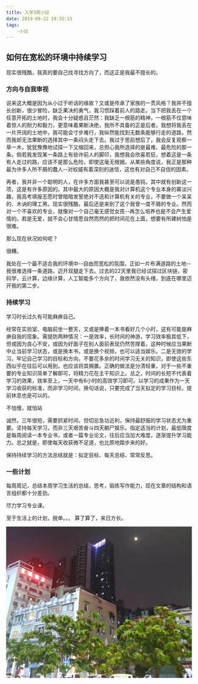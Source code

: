 ```yaml
---
title: 入学3周小记
date: 2019-09-22 19:32:13
tags:
	-小记
---
```


## 如何在宽松的环境中持续学习
现实很残酷，我真的要自己找寻找方向了，而这正是我最不擅长的。
<!--more-->
### 方向与自我审视
说来这大概是因为从小过于听话的缘故？又或是传承了家族的一贯风格？我并不擅长创新，很少冒险，缺乏果决的勇气，我习惯踩着前人的路走。当下把我丢在一个任意开拓的土地时，我会十分疑惑且茫然：我缺乏一根筋的精神，一根筋不仅意味着惊人的耐力和毅力，更意味着果断决绝，我所不具备的正是后者。我想将我丢在一片开阔的土地中，我可能会寸步难行，我纵然能找到无数条能够行走的道路，然而我却无法果断的选择其中一条闷头走下去。我过于思前想后了，我会反复观察一草一木，犹犹豫豫地试探一下又缩回来，总担心我所选择的是最难、最危险的那一条。倘若我发现某一条路上有些许前人的脚印，我想我会欣喜若狂，想着这是一条有人走过的路，应该不是那么危险，即使这毫无根据。从某些角度说，我正是那种最为许多人所不屑的蠢人--对权威有着深刻的迷信，这也有对自己不自信的因素。

再者，我并非一个聪明的人，在许多方面我甚至可以说是愚钝，其中就有创新这一项，这是有许多原因的。其中最大的原因大概是我对计算机这个专业本身的寡淡兴趣，我高考填报志愿时曾暗暗发誓绝对不选和计算机有关的专业，不要做一个呆呆的、木讷的理工男。现实很残酷，最后还是来到了这个我曾一度不屑的专业。然而对一个不喜欢的专业，就像对一个自己毫无感觉女孩--再怎么培养也是不会产生爱情的。若是无爱，就不会心甘情愿自然而然的把时间花在上面，想要有所建树怕是很难。

那么现在状况如何呢？

很糟。

我处在一个最不适合我的环境中--自由而宽松的氛围，正如一片布满道路的土地--我很难选择一条道路，迈开双腿走下去。过去的22天里我已经试探过区块链，密码学，云计算，边缘计算，人工智能多个方向了，我依然没有头绪，到底在哪里迈开我的第二步。

### 持续学习
学习时长过久有可能麻痹自己。

经常在实验室、电脑前坐一整天，又或是捧着一本书看好几个小时，这有可能是麻痹自我的现象。需提防两种情况：一是效率，长时间的神游，学习效率极其低下，但或因为良心不安，或因为好面子在别人面前表现仍然苦撑着。这种时候应当果断中止当前学习状态，或是换本书，或是换个视频，也可以适当娱乐。二是无效的学习，牢记自己学习的目标和方向，不要花多余的时间学习无关的知识，即使这些东西似乎在往后可以用到，也应该将其搁置。正确的做法是分清轻重，对于一些不重要的专业知识简单了解即可，将精力花在主干知识上。总之，时间的长短不代表着学习的效果，效率至上，一天中有6小时的高效学习即可。以学习的成果作为一天学习收获的标准，而非学习时间，换句话说，只要完成了当天拟定的学习目标，提前休息也是可以的。

不怕慢，就怕站

诚然，三年很短，需要抓紧时间，但切忌急功近利，保持最舒服的学习状态尤为重要。坚持每天学习，而非三天艰苦奋斗四天躺尸娱乐。指定适当的计划，最低限度是每周阅读一本专业书，或者一篇专业论文，往后应当加大难度，逐渐提升学习能力。总之就是，即使每天收获微不足道，也比原地踏步来的好。

保持持续学习的方法总结就是：拟定目标、每天总结、常常反思。

### 一些计划
每周周记，总结本周学习生活的总结，思考，锻炼写作能力，现在文章的结构和语言组织都十分差劲。

尽力学习专业课。

至于生活上的计划，脱单。。。
算了算了，来日方长。

![](/images/beijinglu.jpg)